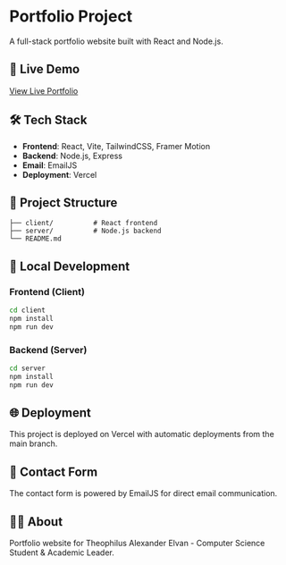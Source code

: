 # Portfolio Project

A full-stack portfolio website built with React and Node.js.

## 🚀 Live Demo
[View Live Portfolio](https://your-portfolio-url.vercel.app)

## 🛠️ Tech Stack
- **Frontend**: React, Vite, TailwindCSS, Framer Motion
- **Backend**: Node.js, Express
- **Email**: EmailJS
- **Deployment**: Vercel

## 📁 Project Structure
```
├── client/          # React frontend
├── server/          # Node.js backend
└── README.md
```

## 🔧 Local Development

### Frontend (Client)
```bash
cd client
npm install
npm run dev
```

### Backend (Server)
```bash
cd server
npm install
npm run dev
```

## 🌐 Deployment
This project is deployed on Vercel with automatic deployments from the main branch.

## 📧 Contact Form
The contact form is powered by EmailJS for direct email communication.

## 👨‍💻 About
Portfolio website for Theophilus Alexander Elvan - Computer Science Student & Academic Leader.